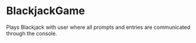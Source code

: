 # BlackjackGame

Plays Blackjack with user where all prompts and entries are communicated through the console.
